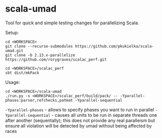# scala-umad

Tool for quick and simple testing changes for parallelizing Scala.

Setup:

```
cd <WORKSPACE>
git clone --recurse-submodules https://github.com/pkukielka/scala-umad.git
git clone -b 2.13.x-parallelize https://github.com/rorygraves/scalac_perf.git

cd <WORKSPACE>/scalac_perf
sbt dist/mkPack
```

Usage:

```
cd <WORKSPACE>/scala-umad
./run.py -s <WORKSPACE>/scalac_perf/build/pack/ -- -Yparallel-phases:parser,refchecks,patmat -Yparallel-sequential
```

`-Yparallel-phases` - allows to specify phases you want to run in parallel
`-Yparallel-sequential` - causes all units to be run in separate threads one after another (sequentally);
this does not provide any real paralleism but ensure all violation will be detected by umad without being affected by races
